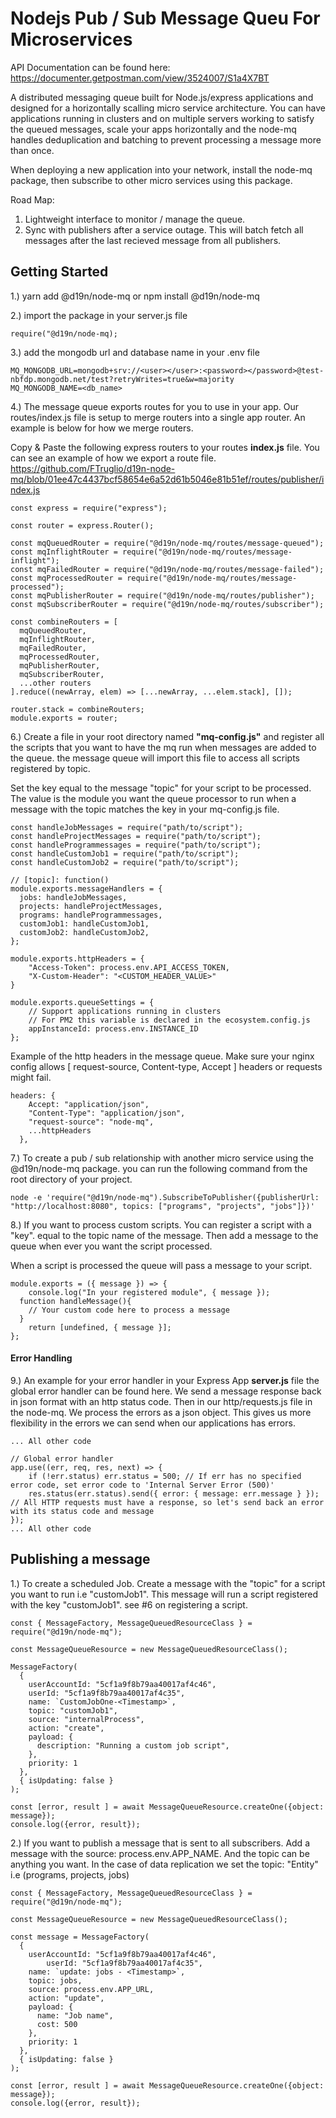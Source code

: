 # Nodejs Pub / Sub Message Queu For Microservices

API Documentation can be found here:
https://documenter.getpostman.com/view/3524007/S1a4X7BT

A distributed messaging queue built for Node.js/express applications and designed
for a horizontally scalling micro service architecture. You can have
applications running in clusters and on multiple servers working to satisfy
the queued messages, scale your apps horizontally and the node-mq handles
deduplication and batching to prevent processing a message more than once.

When deploying a new application into your network, install the node-mq package,
then subscribe to other micro services using this package.

Road Map:

1. Lightweight interface to monitor / manage the queue.
2. Sync with publishers after a service outage. This will batch fetch
   all messages after the last recieved message from all publishers.

## Getting Started

1.) yarn add @d19n/node-mq or npm install @d19n/node-mq

2.) import the package in your server.js file

```
require("@d19n/node-mq);

```

3.) add the mongodb url and database name in your .env file

```
MQ_MONGODB_URL=mongodb+srv://<user></user>:<password></password>@test-nbfdp.mongodb.net/test?retryWrites=true&w=majority
MQ_MONGODB_NAME=<db_name>

```

4.) The message queue exports routes for you to use in your app. Our routes/index.js
file is setup to merge routers into a single app router. An example is below for
how we merge routers.

Copy & Paste the following express routers to your routes **index.js** file. You
can see an example of how we export a route file.
https://github.com/FTruglio/d19n-node-mq/blob/01ee47c4437bcf58654e6a52d61b5046e81b51ef/routes/publisher/index.js

```
const express = require("express");

const router = express.Router();

const mqQueuedRouter = require("@d19n/node-mq/routes/message-queued");
const mqInflightRouter = require("@d19n/node-mq/routes/message-inflight");
const mqFailedRouter = require("@d19n/node-mq/routes/message-failed");
const mqProcessedRouter = require("@d19n/node-mq/routes/message-processed");
const mqPublisherRouter = require("@d19n/node-mq/routes/publisher");
const mqSubscriberRouter = require("@d19n/node-mq/routes/subscriber");

const combineRouters = [
  mqQueuedRouter,
  mqInflightRouter,
  mqFailedRouter,
  mqProcessedRouter,
  mqPublisherRouter,
  mqSubscriberRouter,
  ...other routers
].reduce((newArray, elem) => [...newArray, ...elem.stack], []);

router.stack = combineRouters;
module.exports = router;
```

6.) Create a file in your root directory named **"mq-config.js"** and register
all the scripts that you want to have the mq run when messages are added to the queue.
the message queue will import this file to access all scripts registered by topic.

Set the key equal to the message "topic" for your script to be processed.
The value is the module you want the queue processor to run when a message
with the topic matches the key in your mq-config.js file.

```
const handleJobMessages = require("path/to/script");
const handleProjectMessages = require("path/to/script");
const handleProgrammessages = require("path/to/script");
const handleCustomJob1 = require("path/to/script");
const handleCustomJob2 = require("path/to/script");

// [topic]: function()
module.exports.messageHandlers = {
  jobs: handleJobMessages,
  projects: handleProjectMessages,
  programs: handleProgrammessages,
  customJob1: handleCustomJob1,
  customJob2: handleCustomJob2,
};

module.exports.httpHeaders = {
	"Access-Token": process.env.API_ACCESS_TOKEN,
	"X-Custom-Header": "<CUSTOM_HEADER_VALUE>"
}

module.exports.queueSettings = {
	// Support applications running in clusters
	// For PM2 this variable is declared in the ecosystem.config.js
	appInstanceId: process.env.INSTANCE_ID
};
```

Example of the http headers in the message queue. Make sure your nginx config
allows [ request-source, Content-type, Accept ] headers or requests might fail.

```
headers: {
    Accept: "application/json",
    "Content-Type": "application/json",
    "request-source": "node-mq",
    ...httpHeaders
  },

```

7.) To create a pub / sub relationship with another micro service using the
@d19n/node-mq package. you can run the following command from the root directory
of your project.

```
node -e 'require("@d19n/node-mq").SubscribeToPublisher({publisherUrl: "http://localhost:8080", topics: ["programs", "projects", "jobs"]})'

```

8.) If you want to process custom scripts. You can register a script with a "key".
equal to the topic name of the message. Then add a message to the queue when
ever you want the script processed.

When a script is processed the queue will pass a message to your script.

```
module.exports = ({ message }) => {
	console.log("In your registered module", { message });
  function handleMessage(){
    // Your custom code here to process a message
  }
	return [undefined, { message }];
};

```

#### Error Handling

9.) An example for your error handler in your Express App **server.js** file
the global error handler can be found here. We send a message response back in json
format with an http status code. Then in our http/requests.js file in the node-mq.
We process the errors as a json object. This gives us more flexibility in the errors
we can send when our applications has errors.

```
... All other code

// Global error handler
app.use((err, req, res, next) => {
	if (!err.status) err.status = 500; // If err has no specified error code, set error code to 'Internal Server Error (500)'
	res.status(err.status).send({ error: { message: err.message } }); // All HTTP requests must have a response, so let's send back an error with its status code and message
});
... All other code
```

## Publishing a message

1.) To create a scheduled Job. Create a message with the "topic" for a script you
want to run i.e "customJob1". This message will run a script registered with the key
"customJob1". see #6 on registering a script.

```
const { MessageFactory, MessageQueuedResourceClass } = require("@d19n/node-mq");

const MessageQueueResource = new MessageQueuedResourceClass();

MessageFactory(
  {
    userAccountId: "5cf1a9f8b79aa40017af4c46",
    userId: "5cf1a9f8b79aa40017af4c35",
    name: `CustomJobOne-<Timestamp>`,
    topic: "customJob1",
    source: "internalProcess",
    action: "create",
    payload: {
      description: "Running a custom job script",
    },
    priority: 1
  },
  { isUpdating: false }
);

const [error, result ] = await MessageQueueResource.createOne({object: message});
console.log({error, result});

```

2.) If you want to publish a message that is sent to all subscribers. Add a message
with the source: process.env.APP_NAME. And the topic can be anything you want. In
the case of data replication we set the topic: "Entity" i.e (programs, projects, jobs)

```
const { MessageFactory, MessageQueuedResourceClass } = require("@d19n/node-mq");

const MessageQueueResource = new MessageQueuedResourceClass();

const message = MessageFactory(
  {
    userAccountId: "5cf1a9f8b79aa40017af4c46",
        userId: "5cf1a9f8b79aa40017af4c35",
    name: `update: jobs - <Timestamp>`,
    topic: jobs,
    source: process.env.APP_URL,
    action: "update",
    payload: {
      name: "Job name",
      cost: 500
    },
    priority: 1
  },
  { isUpdating: false }
);

const [error, result ] = await MessageQueueResource.createOne({object: message});
console.log({error, result});
```
